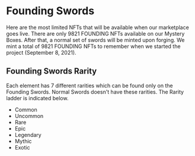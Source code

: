 # Founding Swords

Here are the most limited NFTs that will be available when our marketplace goes live. There are only 9821 FOUNDING NFTs available on our Mystery Boxes. After that, a normal set of swords will be minted upon forging. We mint a total of 9821 FOUNDING NFTs to remember when we started the project (September 8, 2021).

## Founding Swords Rarity

Each element has 7 different rarities which can be found only on the Founding Swords. Normal Swords doesn't have these rarities. The Rarity ladder is indicated below.

* Common
* Uncommon
* Rare
* Epic
* Legendary
* Mythic
* Exotic
